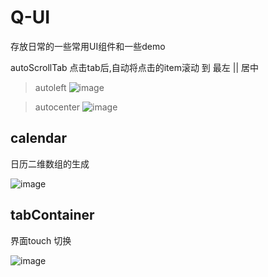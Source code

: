# Q-UI
存放日常的一些常用UI组件和一些demo

 autoScrollTab
  点击tab后,自动将点击的item滚动 到 最左 || 居中
  > autoleft
  ![image](http://os33agcwz.bkt.clouddn.com/autoLeft.gif)


  > autocenter
  ![image](http://os33agcwz.bkt.clouddn.com/autocenter.gif)

## calendar 
  日历二维数组的生成

  ![image](http://os33agcwz.bkt.clouddn.com/calendar.png)

## tabContainer
  界面touch 切换
  
  ![image](http://os33agcwz.bkt.clouddn.com/tabContainer.gif)

